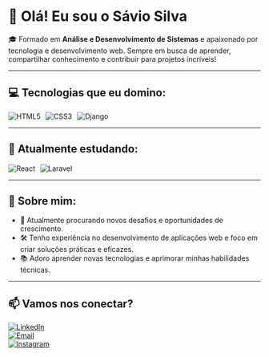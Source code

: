 # 👋 Olá! Eu sou o Sávio Silva

🎓 Formado em **Análise e Desenvolvimento de Sistemas** e apaixonado por tecnologia e desenvolvimento web. Sempre em busca de aprender, compartilhar conhecimento e contribuir para projetos incríveis!

---

## 💻 Tecnologias que eu domino:

<div style="display: flex; gap: 10px;">
  <img src="https://img.shields.io/badge/HTML5-E34F26?style=for-the-badge&logo=html5&logoColor=white" alt="HTML5" />
  <img src="https://img.shields.io/badge/CSS3-1572B6?style=for-the-badge&logo=css3&logoColor=white" alt="CSS3" />
  <img src="https://img.shields.io/badge/Django-092E20?style=for-the-badge&logo=django&logoColor=white" alt="Django" />
</div>

---

## 🚀 Atualmente estudando:

<div style="display: flex; gap: 10px;">
  <img src="https://img.shields.io/badge/React-20232A?style=for-the-badge&logo=react&logoColor=61DAFB" alt="React" />
  <img src="https://img.shields.io/badge/Laravel-FF2D20?style=for-the-badge&logo=laravel&logoColor=white" alt="Laravel" />
</div>

---

## 🌟 Sobre mim:

- 💼 Atualmente procurando novos desafios e oportunidades de crescimento.
- 🛠️ Tenho experiência no desenvolvimento de aplicações web e foco em criar soluções práticas e eficazes.
- 📚 Adoro aprender novas tecnologias e aprimorar minhas habilidades técnicas.

---

## 📫 Vamos nos conectar?

[![LinkedIn](https://img.shields.io/badge/LinkedIn-0077B5?style=for-the-badge&logo=linkedin&logoColor=white)](https://www.linkedin.com/in/sávio-santos-147b0018a/)  
[![Email](https://img.shields.io/badge/Email-D14836?style=for-the-badge&logo=gmail&logoColor=white)](mailto:saviosantossilva19@gmail.com)  
[![Instagram](https://img.shields.io/badge/Instagram-E4405F?style=for-the-badge&logo=instagram&logoColor=white)](https://www.instagram.com/savio_dev/)
